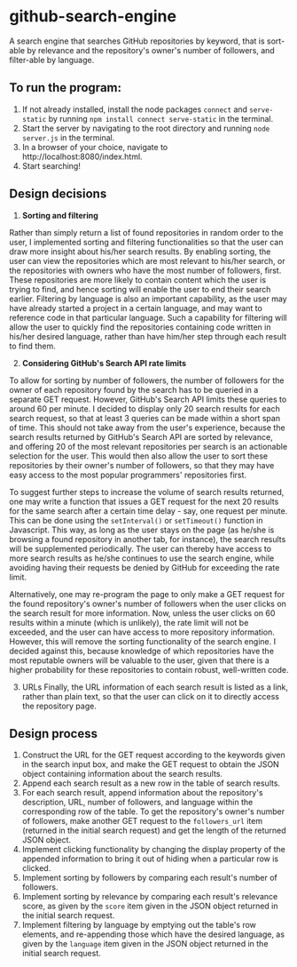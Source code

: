 # github-search-engine
A search engine that searches GitHub repositories by keyword, that is sort-able by relevance and the repository's owner's number of followers, and filter-able by language.

## To run the program:
1. If not already installed, install the node packages `connect` and `serve-static` by running `npm install connect serve-static` in the terminal.
2. Start the server by navigating to the root directory and running `node server.js` in the terminal.
3. In a browser of your choice, navigate to http://localhost:8080/index.html.
4. Start searching!

## Design decisions
1. **Sorting and filtering**

Rather than simply return a list of found repositories in random order to the user, I implemented sorting and filtering functionalities so that the user can draw more insight about his/her search results. By enabling sorting, the user can view  the repositories which are most relevant to his/her search, or the repositories with owners who have the most number of followers, first. These repositories are more likely to contain content which the user is trying to find, and hence sorting will enable the user to end their search earlier. Filtering by language is also an important capability, as the user may have already started a project in a certain language, and may want to reference code in that particular language. Such a capability for filtering will allow the user to quickly find the repositories containing code written in his/her desired language, rather than have him/her step through each result to find them. 

2. **Considering GitHub's Search API rate limits**

To allow for sorting by number of followers, the number of followers for the owner of each repository found by the search has to be queried in a separate GET request. However, GitHub's Search API limits these queries to around 60 per minute. I decided to display only 20 search results for each search request, so that at least 3 queries can be made within a short span of time. This should not take away from the user's experience, because the search results returned by GitHub's Search API are sorted by relevance, and offering 20 of the most relevant repositories per search is an actionable selection for the user. This would then also allow the user to sort these repositories by their owner's number of followers, so that they may have easy access to the most popular programmers' repositories first.

To suggest further steps to increase the volume of search results returned, one may write a function that issues a GET request for the next 20 results for the same search after a certain time delay - say, one request per minute. This can be done using the `setInterval()` or `setTimeout()` function in Javascript. This way, as long as the user stays on the page (as he/she is browsing a found repository in another tab, for instance), the search results will be supplemented periodically. The user can thereby have access to more search results as he/she continues to use the search engine, while avoiding having their requests be denied by GitHub for exceeding the rate limit.

Alternatively, one may re-program the page to only make a GET request for the found repository's owner's number of followers when the user clicks on the search result for more information. Now, unless the user clicks on 60 results within a minute (which is unlikely), the rate limit will not be exceeded, and the user can have access to more repository information. However, this will remove the sorting functionality of the search engine. I decided against this, because knowledge of which repositories have the most reputable owners will be valuable to the user, given that there is a higher probability for these repositories to contain robust, well-written code.

3. URLs 
Finally, the URL information of each search result is listed as a link, rather than plain text, so that the user can click on it to directly access the repository page.

## Design process
1. Construct the URL for the GET request according to the keywords given in the search input box, and make the GET request to obtain the JSON object containing information about the search results.
2. Append each search result as a new row in the table of search results.
3. For each search result, append information about the repository's description, URL, number of followers, and language within the corresponding row of the table. To get the repository's owner's number of followers, make another GET request to the `followers_url` item (returned in the initial search request) and get the length of the returned JSON object.
4. Implement clicking functionality by changing the display property of the appended information to bring it out of hiding when a particular row is clicked.
5. Implement sorting by followers by comparing each result's number of followers.
6. Implement sorting by relevance by comparing each result's relevance score, as given by the `score` item given in the JSON object returned in the initial search request.
7. Implement filtering by language by emptying out the table's row elements, and re-appending those which have the desired language, as given by the `language` item given in the JSON object returned in the initial search request.
